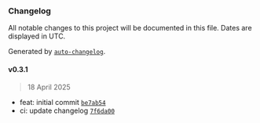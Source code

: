 ### Changelog

All notable changes to this project will be documented in this file. Dates are displayed in UTC.

Generated by [`auto-changelog`](https://github.com/CookPete/auto-changelog).

#### v0.3.1

> 18 April 2025

- feat: initial commit [`be7ab54`](https://github.com/datr-tech/parcel-model-schemas/commit/be7ab54da94804170ac73e977388f2f60a6e4ed4)
- ci: update changelog [`7f6da00`](https://github.com/datr-tech/parcel-model-schemas/commit/7f6da00cd77bdb54c6043b9e4225f6b64ca8cc3d)
